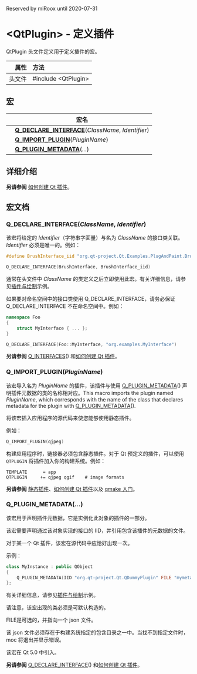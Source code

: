 Reserved by miRoox until 2020-07-31

# \<QtPlugin\> - 定义插件

QtPlugin 头文件定义用于定义插件的宏。

| 属性   | 方法                   |
| -----: | :--------------------- |
| 头文件 | \#include \<QtPlugin\> |



## 宏

|      | 宏名                                                         |
| ---- | ------------------------------------------------------------ |
|      | **[Q_DECLARE_INTERFACE](QtPlugin.md#q_declare_interfaceclassname-identifier)**(*ClassName*, *Identifier*) |
|      | **[Q_IMPORT_PLUGIN](QtPlugin.md#q_import_pluginpluginname)**(*PluginName*) |
|      | **[Q_PLUGIN_METADATA](QtPlugin.md#q_plugin_metadata)**(*...*) |



## 详细介绍

**另请参阅** [如何创建 Qt 插件](../../H/How_to_Create_Qt_Plugins/How_to_Create_Qt_Plugins.md)。

## 宏文档

### Q_DECLARE_INTERFACE(*ClassName*, *Identifier*)

该宏将给定的 *Identifier*（字符串字面量）与名为 *ClassName* 的接口类关联。*Identifier* 必须是唯一的。例如：

```cpp
#define BrushInterface_iid "org.qt-project.Qt.Examples.PlugAndPaint.BrushInterface/1.0"

Q_DECLARE_INTERFACE(BrushInterface, BrushInterface_iid)
```

通常在头文件中 *ClassName* 的类定义之后立即使用此宏。有关详细信息，请参见[插件与绘制](https://doc.qt.io/qt-5/qtwidgets-tools-plugandpaint-app-example.html)示例。

如果要对命名空间中的接口类使用 Q_DECLARE_INTERFACE，请务必保证 Q_DECLARE_INTERFACE 不在命名空间中。例如：

```cpp
namespace Foo
{
    struct MyInterface { ... };
}

Q_DECLARE_INTERFACE(Foo::MyInterface, "org.examples.MyInterface")
```

**另请参阅** [Q_INTERFACES](https://doc.qt.io/qt-5/qobject.html#Q_INTERFACES)() 和[如何创建 Qt 插件](../../H/How_to_Create_Qt_Plugins/How_to_Create_Qt_Plugins.md)。

### Q_IMPORT_PLUGIN(*PluginName*)

该宏导入名为 *PluginName* 的插件，该插件与使用 [Q_PLUGIN_METADATA](QtPlugin.md#q_plugin_metadata)() 声明插件元数据的类的名称相对应。This macro imports the plugin named *PluginName*, which corresponds with the name of the class that declares metadata for the plugin with [Q_PLUGIN_METADATA](QtPlugin.md#q_plugin_metadata)().

将该宏插入应用程序的源代码来使您能够使用静态插件。

例如：

```cpp
Q_IMPORT_PLUGIN(qjpeg)
```

构建应用程序时，链接器必须包含静态插件。对于 Qt 预定义的插件，可以使用 `QTPLUGIN` 将插件加入你的构建系统。例如：

```qmake
TEMPLATE      = app
QTPLUGIN     += qjpeg qgif    # image formats
```

**另请参阅** [静态插件](../../H/How_to_Create_Qt_Plugins/How_to_Create_Qt_Plugins.md#%E9%9D%99%E6%80%81%E6%8F%92%E4%BB%B6)、[如何创建 Qt 插件](../../H/How_to_Create_Qt_Plugins/How_to_Create_Qt_Plugins.md)以及 [qmake 入门](https://doc.qt.io/qt-5/qmake-tutorial.html)。

### Q_PLUGIN_METADATA(*...*)

该宏用于声明插件元数据，它是实例化此对象的插件的一部分。

该宏需要声明通过该对象实现的接口的 IID，并引用包含该插件的元数据的文件。

对于某一个 Qt 插件，该宏在源代码中应恰好出现一次。

示例：

```cpp
class MyInstance : public QObject
{
    Q_PLUGIN_METADATA(IID "org.qt-project.Qt.QDummyPlugin" FILE "mymetadata.json")
};
```

有关详细信息，请参见[插件与绘制](https://doc.qt.io/qt-5/qtwidgets-tools-plugandpaint-app-example.html)示例。

请注意，该宏出现的类必须是可默认构造的。

FILE是可选的，并指向一个 json 文件。

该 json 文件必须存在于构建系统指定的包含目录之一中。当找不到指定文件时，moc 将退出并显示错误。

该宏在 Qt 5.0 中引入。

**另请参阅** [Q_DECLARE_INTERFACE](QtPlugin.md#q_declare_interfaceclassname-identifier)() 和[如何创建 Qt 插件](../../H/How_to_Create_Qt_Plugins/How_to_Create_Qt_Plugins.md)。